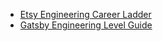 * [Etsy Engineering Career Ladder](https://etsy.github.io/Etsy-Engineering-Career-Ladder/)
* [Gatsby Engineering Level Guide
](https://docs.google.com/spreadsheets/d/11bLD1NcMy6qeJrM_9e56YYiiYrKd9Ae5ozRC1xdMLTE/edit#gid=0)
